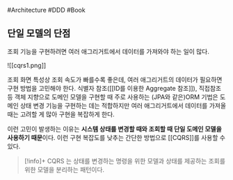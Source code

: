#Architecture #DDD #Book

## 단일 모델의 단점
조회 기능을 구현하려면 여러 애그리거트에서 데이터를 가져와야 하는 일이 많다.

![[cqrs1.png]]

조회 화면 특성상 조회 속도가 빠를수록 좋은데, 여러 애그리거트의 데이터가 필요하면 구현 방법을 고민해야 한다. 식별자 참조([[ID를 이용한 Aggregate 참조]]), 직접참조 등 객체 지향으로 도메인 모델을 구현할 때 주로 사용하는 (JPA와 같은)ORM 기법은 도메인 상태 변경 기능을 구현하는 데는 적합하지만 여러 애그리거트에서 데이터를 가져올 때는 고려할 게 많아 구현을 복잡하게 한다.

이런 고민이 발생하는 이유는 **시스템 상태를 변경할 때와 조회할 때 단일 도메인 모델을 사용하기 때문**이다. 이런 구현 복잡도를 낮추는 간단한 방법으로 [[CQRS]]를 사용할 수 있다.

> [!info]+ 
> CQRS 는 상태를 변경하는 명령을 위한 모델과 상태를 제공하는 조회를 위한 모델을 분리하는 패턴이다.